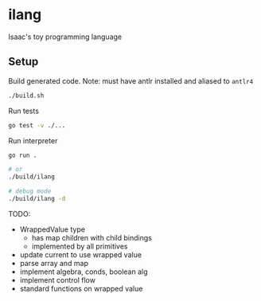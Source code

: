 # ilang

Isaac's toy programming language

## Setup

Build generated code. Note: must have antlr installed and aliased to `antlr4`

```bash
./build.sh
```

Run tests

```bash
go test -v ./...
```

Run interpreter

```bash
go run .

# or
./build/ilang

# debug mode
./build/ilang -d
```

TODO:
- WrappedValue type
    - has map children with child bindings
    - implemented by all primitives
- update current to use wrapped value
- parse array and map
- implement algebra, conds, boolean alg
- implement control flow
- standard functions on wrapped value
